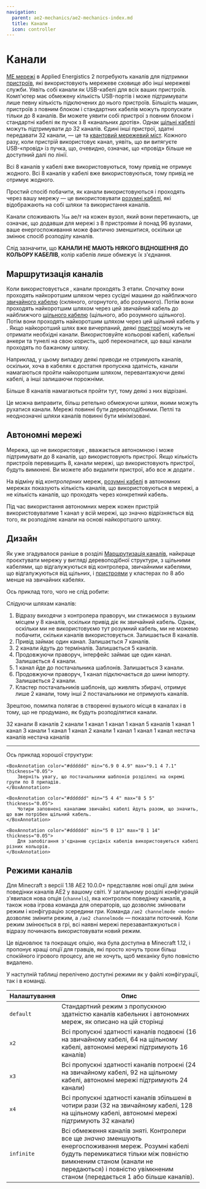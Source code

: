 ```yaml
---
navigation:
  parent: ae2-mechanics/ae2-mechanics-index.md
  title: Канали
  icon: controller
---
```


# Канали

[МЕ мережі](me-network-connections.md) в Applied Energistics 2 потребують каналів для підтримки [пристроїв](../ae2-mechanics/devices.md), які використовують мережеве сховище або інші мережеві служби. Уявіть собі канали як USB-кабелі для всіх ваших пристроїв. Комп'ютер має обмежену кількість USB-портів і може підтримувати лише певну кількість підключених до нього пристроїв. Більшість машин, пристроїв з повним блоком і стандартних кабелів можуть пропускати тільки до 8 каналів. Ви можете уявити собі пристрої з повним блоком і стандартні кабелі як пучок з 8 «канальних дротів». Однак [щільні кабелі](../items-blocks-machines/cables.md#щільний-кабель) можуть підтримувати до 32 каналів. Єдині інші пристрої, здатні передавати 32 канали, — це <ItemLink id="me_p2p_tunnel" /> та [квантовий мережевий міст](../items-blocks-machines/quantum_bridge.md). Кожного разу, коли пристрій використовує канал, уявіть, що ви витягуєте USB-«провід» із пучка, що, очевидно, означає, що «провід» більше не доступний далі по лінії.

<GameScene zoom="7" interactive={true}>
  <ImportStructure src="../assets/assemblies/channel_demonstration_1.snbt" />

  <LineAnnotation color="#33ff33" from="1 .4 .7" to="2.4 .4 .7" alwaysOnTop={true}/>
  <LineAnnotation color="#33ff33" from="1 .6 .7" to="2.4 .6 .7" alwaysOnTop={true}/>
  <LineAnnotation color="#33ff33" from="1 .4 .6" to="2.6 .4 .6" alwaysOnTop={true}/>
  <LineAnnotation color="#33ff33" from="1 .6 .6" to="2.6 .6 .6" alwaysOnTop={true}/>
  <LineAnnotation color="#33ff33" from="1 .6 .6" to="2.6 .6 .6" alwaysOnTop={true}/>

  <LineAnnotation color="#33ff33" from="2.4 .6 .7" to="2.4 .6 1.5" alwaysOnTop={true}/>
  <LineAnnotation color="#33ff33" from="2.4 .4 .7" to="2.4 .4 1.5" alwaysOnTop={true}/>
  <LineAnnotation color="#33ff33" from="2.6 .6 .6" to="2.6 .6 1.5" alwaysOnTop={true}/>
  <LineAnnotation color="#33ff33" from="2.6 .4 .6" to="2.6 .4 1.5" alwaysOnTop={true}/>

  <LineAnnotation color="#33ff33" from="2.1 .6 1.5" to="2.4 .6 1.5" alwaysOnTop={true}/>
  <LineAnnotation color="#33ff33" from="2.6 .4 1.5" to="2.9 .4 1.5" alwaysOnTop={true}/>

  <LineAnnotation color="#33ff33" from="2.6 .6 1.5" to="2.6 .9 1.5" alwaysOnTop={true}/>
  <LineAnnotation color="#33ff33" from="2.4 .1 1.5" to="2.4 .4 1.5" alwaysOnTop={true}/>

  <LineAnnotation color="#33ff33" from="1 .6 .4" to="3.5 .6 .4" alwaysOnTop={true}/>
  <LineAnnotation color="#33ff33" from="1 .4 .4" to="3.5 .4 .4" alwaysOnTop={true}/>

  <LineAnnotation color="#33ff33" from="3.5 .6 .4" to="3.5 .9 .4" alwaysOnTop={true}/>
  <LineAnnotation color="#33ff33" from="3.5 .1 .4" to="3.5 .4 .4" alwaysOnTop={true}/>

  <LineAnnotation color="#33ff33" from="1 .6 .3" to="1.5 .6 .3" alwaysOnTop={true}/>
  <LineAnnotation color="#33ff33" from="1 .4 .3" to="1.5 .4 .3" alwaysOnTop={true}/>

  <LineAnnotation color="#33ff33" from="1.5 .6 .3" to="1.5 .9 .3" alwaysOnTop={true}/>
  <LineAnnotation color="#33ff33" from="1.5 .1 .3" to="1.5 .4 .3" alwaysOnTop={true}/>

  <LineAnnotation color="#ff3333" from="3.5 .5 .5" to="5.5 .5 .5" alwaysOnTop={true}>
  Всі 8 каналів у кабелі вже використовуються, тому привід не отримує жодного.  
  </LineAnnotation>

  <LineAnnotation color="#993333" from="1 .5 .5" to="1.25 .5 .5" alwaysOnTop={true}/>
  <LineAnnotation color="#993333" from="1.5 .5 .5" to="1.75 .5 .5" alwaysOnTop={true}/>
  <LineAnnotation color="#993333" from="2 .5 .5" to="2.25 .5 .5" alwaysOnTop={true}/>
  <LineAnnotation color="#993333" from="2.5 .5 .5" to="2.75 .5 .5" alwaysOnTop={true}/>
  <LineAnnotation color="#993333" from="3 .5 .5" to="3.25 .5 .5" alwaysOnTop={true}/>

  <DiamondAnnotation pos="3.6 0.5 0.5" color="#ff0000">
        Всі 8 каналів у кабелі вже використовуються, тому привід не отримує жодного.
    </DiamondAnnotation>

  <IsometricCamera yaw="15" pitch="30" />
</GameScene>

Простий спосіб побачити, як канали використовуються і проходять через вашу мережу — це використовувати [розумні кабелі](../items-blocks-machines/cables.md), які відображають на собі шляхи та використання каналів.

Канали споживають 1⁄128 ae/т на кожен вузол, який вони перетинають, це означає, що додавши <ItemLink id="controller" /> для мережі з 8 пристроями й понад 96 вузлами, ваше енергоспоживання може фактично зменшитися, оскільки це змінює спосіб розподілу каналів.

Слід зазначити, що **КАНАЛИ НЕ МАЮТЬ НІЯКОГО ВІДНОШЕННЯ ДО КОЛЬОРУ КАБЕЛІВ**, колір кабелів лише обмежує їх з'єднання.

## Маршрутизація каналів

Коли використовується <ItemLink id="controller" />, канали проходять 3 етапи. Спочатку вони проходять найкоротшим шляхом через сусідні машини до найближчого [звичайного кабелю](../items-blocks-machines/cables.md) (скляного, огорнутого, або розумного). Потім вони проходять найкоротшим шляхом через цей звичайний кабель до найближчого [щільного кабелю](../items-blocks-machines/cables.md) (щільного, або розумного щільного). Потім вони проходять найкоротшим шляхом через цей щільний кабель у <ItemLink id="controller" />. Якщо найкоротший шлях вже вичерпаний, деякі [пристрої](devices.md) можуть не отримати необхідні канали. Використовуйте кольорові кабелі, кабельні анкери та тунелі на свою користь, щоб переконатися, що ваші канали проходять по бажаному шляху.

Наприклад, у цьому випадку деякі приводи не отримують каналів, оскільки, хоча в кабелях є достатня пропускна здатність, канали намагаються пройти найкоротшим шляхом, перевантажуючи деякі кабелі, а інші залишаючи порожніми.

<GameScene zoom="4" interactive={true}>
  <ImportStructure src="../assets/assemblies/channel_path_length_issue.snbt" />

  <LineAnnotation color="#33ff33" from="3 .5 1.4" to="0.4 0.5 1.4" alwaysOnTop={true} thickness="0.05"/>
  <LineAnnotation color="#33ff33" from="0.4 .5 1.4" to="0.4 0.5 3.6" alwaysOnTop={true} thickness="0.05"/>
  <LineAnnotation color="#33ff33" from="0.4 0.5 3.6" to="1.4 0.5 3.6" alwaysOnTop={true} thickness="0.05"/>
  <LineAnnotation color="#33ff33" from="1.4 0.5 3.6" to="1.4 0.5 5" alwaysOnTop={true} thickness="0.05"/>

  <LineAnnotation color="#33ff33" from="3 0.5 3.6" to="1.6 0.5 3.6" alwaysOnTop={true} thickness="0.05"/>
  <LineAnnotation color="#33ff33" from="1.6 0.5 3.6" to="1.6 0.5 5" alwaysOnTop={true} thickness="0.05"/>

  <LineAnnotation color="#ff3333" from="3 .5 1.6" to="0.6 .5 1.6" alwaysOnTop={true} thickness="0.05"/>
  <LineAnnotation color="#ff3333" from="0.6 .5 1.6" to="0.6 .5 3.4" alwaysOnTop={true} thickness="0.05"/>
  <LineAnnotation color="#ff3333" from="0.6 .5 3.4" to="1.4 .5 3.4" alwaysOnTop={true} thickness="0.05"/>

  <LineAnnotation color="#ff3333" from="3 .5 3.4" to="1.6 .5 3.4" alwaysOnTop={true} thickness="0.05"/>

  <BoxAnnotation color="#dddddd" min="1.2 0.2 3.2" max="1.8 0.8 3.8" alwaysOnTop={true} thickness="0.05">
        Більше 8 каналів намагаються пройти тут, тому деякі з них відрізані.
  </BoxAnnotation>

  <IsometricCamera yaw="90" pitch="90" />

</GameScene>

Це можна виправити, більш ретельно обмежуючи шляхи, якими можуть рухатися канали. Мережі повинні бути деревоподібними.
Петлі та неоднозначні шляхи каналів повинні бути мінімізовані.

<GameScene zoom="4" interactive={true}>
  <ImportStructure src="../assets/assemblies/channel_path_length_issue_fix.snbt" />

  <LineAnnotation color="#33ff33" from="3 .5 1.4" to="0.4 0.5 1.4" alwaysOnTop={true} thickness="0.05"/>
  <LineAnnotation color="#33ff33" from="0.4 .5 1.4" to="0.4 0.5 5.6" alwaysOnTop={true} thickness="0.05"/>
  <LineAnnotation color="#33ff33" from="0.4 0.5 5.6" to="1 0.5 5.6" alwaysOnTop={true} thickness="0.05"/>

  <LineAnnotation color="#33ff33" from="3 0.5 3.6" to="1.6 0.5 3.6" alwaysOnTop={true} thickness="0.05"/>
  <LineAnnotation color="#33ff33" from="1.6 0.5 3.6" to="1.6 0.5 5" alwaysOnTop={true} thickness="0.05"/>

  <IsometricCamera yaw="90" pitch="90" />

</GameScene>

## Автономні мережі

Мережа, що не використовує <ItemLink id="controller" />, вважається автономною і може підтримувати до 8 каналів, що використовують пристрої. Якщо кількість пристроїв перевищить 8, канали мережі, що використовують пристрої, будуть вимкнені. Ви можете або видалити пристрої, або все ж додати <ItemLink id="controller" />.

На відміну від *контролерних* мереж, [розумні кабелі](../items-blocks-machines/cables.md) в автономних мережах показують кількість каналів, що використовуються в мережі, а не кількість каналів, що проходять через конкретний кабель.

Під час використання автономних мереж кожен пристрій використовуватиме 1 канал у всій мережі, що значно відрізняється від того, як <ItemLink id="controller" /> розподіляє канали на основі найкоротшого шляху.

## Дизайн

Як уже згадувалося раніше в розділі [Маршрутизація каналів](channels.md#маршрутизація-каналів), найкраще проєктувати мережу у вигляді деревоподібної структури, з щільними кабелями, що відгалужуються від контролера, звичайними кабелями, що відгалужуються від щільних, і [пристроями](../ae2-mechanics/devices.md) у кластерах по 8 або менше на звичайних кабелях.

Ось приклад того, чого не слід робити:

Слідуючи шляхам каналів:

1. Відразу виходячи з контролера праворуч, ми стикаємося з вузьким місцем у 8 каналів, оскільки привід діє як звичайний кабель.
Однак, оскільки ми не використовуємо тут розумний кабель, ми не можемо побачити, скільки каналів використовується. Залишається 8 каналів.
1. Привід займає один канал.
Залишається 7 каналів.
1. 2 канали йдуть до терміналів.
Залишається 5 каналів.
1. Продовжуючи праворуч, інтерфейс займає ще один канал.
Залишається 4 канали.
1. 1 канал йде до постачальника шаблонів.
Залишається 3 канали.
1. Продовжуючи праворуч, 1 канал підключається до шини імпорту.
Залишається 2 канали.
1. Кластер постачальників шаблонів, що живлять збирачі, отримує лише 2 канали, тому інші 2 постачальники не отримують каналів.

Зрештою, помилка полягає в створенні вузького місця в каналах і в тому, що не продумано, як будуть розподілятися канали.

<GameScene zoom="4" interactive={true}>
  <ImportStructure src="../assets/assemblies/bad_network_structure.snbt" />

<LineAnnotation color="#33ff33" from="6.5 .5 1.5" to="6 .5 1.5" alwaysOnTop={true} thickness="0.4">
  32 канали
</LineAnnotation>

<LineAnnotation color="#33ff33" from="6 .5 1.5" to="5.5 .5 1.5" alwaysOnTop={true} thickness="0.2">
  8 каналів
</LineAnnotation>

<LineAnnotation color="#33ff33" from="5.5 .5 1.5" to="5.5 1.5 1.5" alwaysOnTop={true} thickness="0.1">
  2 канали
</LineAnnotation>

<LineAnnotation color="#33ff33" from="5.5 .5 1.5" to="5.5 .3 1.5" alwaysOnTop={true} thickness="0.071">
  1 канал
</LineAnnotation>

<LineAnnotation color="#33ff33" from="5.5 1.5 1.5" to="5.5 2.5 1.5" alwaysOnTop={true} thickness="0.071">
  1 канал
</LineAnnotation>

<LineAnnotation color="#33ff33" from="5.5 2.5 1.5" to="5.5 2.5 1.1" alwaysOnTop={true} thickness="0.071">
  1 канал
</LineAnnotation>

<LineAnnotation color="#33ff33" from="5.5 .5 1.5" to="4.5 .5 1.5" alwaysOnTop={true} thickness="0.158">
  5 каналів
</LineAnnotation>

<LineAnnotation color="#33ff33" from="4.5 .5 1.5" to="4.5 .3 1.5" alwaysOnTop={true} thickness="0.071">
  1 канал
</LineAnnotation>

<LineAnnotation color="#33ff33" from="4.5 .5 1.5" to="4.5 1.5 1.5" alwaysOnTop={true} thickness="0.071">
  1 канал
</LineAnnotation>

<LineAnnotation color="#33ff33" from="4.5 .5 1.5" to="3.5 .5 1.5" alwaysOnTop={true} thickness="0.122">
  3 канали
</LineAnnotation>

<LineAnnotation color="#33ff33" from="3.5 .5 1.5" to="3.5 2.5 1.5" alwaysOnTop={true} thickness="0.071">
  1 канал
</LineAnnotation>

<LineAnnotation color="#33ff33" from="3.5 2.5 1.5" to="3.7 2.5 1.5" alwaysOnTop={true} thickness="0.071">
  1 канал
</LineAnnotation>

<LineAnnotation color="#33ff33" from="3.5 .5 1.5" to="1.5 .5 1.5" alwaysOnTop={true} thickness="0.1">
  2 канали
</LineAnnotation>

<LineAnnotation color="#33ff33" from="1.5 0.5 1.5" to="1.5 0.3 1.5" alwaysOnTop={true} thickness="0.071">
  1 канал
</LineAnnotation>

<LineAnnotation color="#33ff33" from="1.5 0.5 1.5" to="0.5 0.5 1.5" alwaysOnTop={true} thickness="0.071">
  1 канал
</LineAnnotation>

<LineAnnotation color="#33ff33" from="0.5 0.5 1.5" to="0.5 0.5 0.5" alwaysOnTop={true} thickness="0.071">
  1 канал
</LineAnnotation>

<LineAnnotation color="#ff3333" from="0.5 1.5 1.5" to="0.5 1.3 1.5" alwaysOnTop={true} thickness="0.071">
  нестача каналів
</LineAnnotation>

<LineAnnotation color="#ff3333" from="1.5 1.5 0.5" to="1.5 1.3 0.5" alwaysOnTop={true} thickness="0.071">
  нестача каналів
</LineAnnotation>

  <IsometricCamera yaw="195" pitch="30" />
</GameScene>

---

Ось приклад хорошої структури:

<GameScene zoom="2.5" interactive={true}>
  <ImportStructure src="../assets/assemblies/treelike_network_structure.snbt" />

    <BoxAnnotation color="#dddddd" min="6.9 0 4.9" max="9.1 4 7.1" thickness="0.05">
        Зверніть увагу, що постачальники шаблонів розділені на окремі групи по 8 приладів.
    </BoxAnnotation>

    <BoxAnnotation color="#dddddd" min="5 4 4" max="8 5 5" thickness="0.05">
        Чотири заповнені каналами звичайні кабелі йдуть разом, що значить, що вам потрібен щільний кабель.
    </BoxAnnotation>

    <BoxAnnotation color="#dddddd" min="5 0 13" max="8 1 14" thickness="0.05">
        Для запобігання з'єднанню сусідніх кабелів використовуються кабелі різних кольорів.
    </BoxAnnotation>


  <IsometricCamera yaw="315" pitch="30" />
</GameScene>

## Режими каналів

Для Minecraft з версії 1.18 AE2 10.0.0+ представляє нові опції для зміни поведінки каналів AE2 у вашому світі. У загальному розділі конфігурацій з'явилася нова опція (`channels`), яка контролює поведінку каналів, а також нова ігрова команда для операторів, що дозволяє змінювати режим і конфігурацію зсередини гри. Команда `/ae2 channelmode <mode>` дозволяє змінити режим, а `/ae2 channelmode` — показати поточний. Коли режим змінюється в грі, всі наявні мережі перезавантажуються і відразу починають використовувати новий режим.

Це відновлює та покращує опцію, яка була доступна в Minecraft 1.12, і пропонує кращі опції для гравців, які просто хочуть трохи більш спокійного ігрового процесу, але не хочуть, щоб механіку було повністю видалено.


У наступній таблиці перелічено доступні режими як у файлі конфігурації, так і в команді.

| Налаштування    | Опис                                                                                                                                                                                                                               |
| ---------- | ----------------------------------------------------------------------------------------------------------------------------------------------------------------------------------------------------------------------------------------- |
| `default`  | Стандартний режим з пропускною здатністю каналів кабельних і автономних мереж, як описано на цій сторінці                                                                                                                           |
| `x2`       | Всі пропускні здатності каналів подвоєні (16 на звичайному кабелі, 64 на щільному кабелі, автономні мережі підтримують 16 каналів)                                                                                                                           |
| `x3`       | Всі пропускні здатності каналів потроєні (24 на звичайному кабелі, 92 на щільному кабелі, автономні мережі підтримують 24 канали)                                                                                                                           |
| `x4`       | Всі пропускні здатності каналів збільшені в чотири рази (32 на звичайному кабелі, 128 на щільному кабелі, автономні мережі підтримують 32 канали)                                                                                                                       |
| `infinite` | Всі обмеження каналів зняті. Контролери все ще *значно* зменшують енергоспоживання мереж. Розумні кабелі будуть перемикатися тільки між повністю вимкненим станом (канали не передаються) і повністю увімкненим станом (передається 1 або більше каналів). |